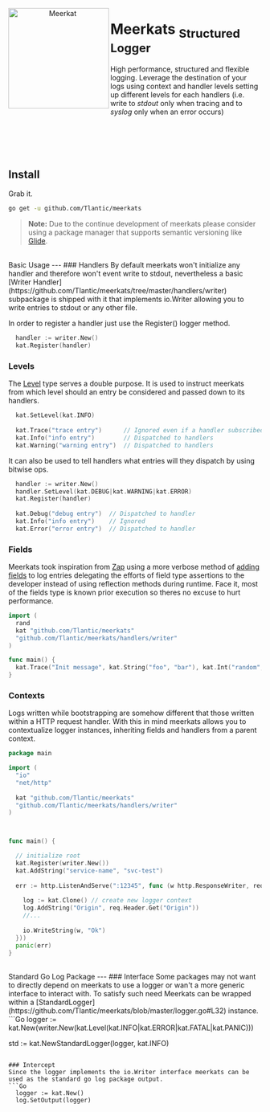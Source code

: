 <p align="center"><img src="http://icons.iconarchive.com/icons/shwz/disney/256/timon-icon.png" width="200px" alt="Meerkat"
         title="Meerkats Logger" align="left"/></p>

**Meerkats** <sub>Structured Logger</sub>
===
High performance, structured and flexible logging. Leverage the destination of your logs using context
and handler levels setting up different levels for each handlers (i.e. write to *stdout* only when tracing
and to *syslog* only when an error occurs)<br>

<br><br><br>
Install
---
Grab it.
```bash
go get -u github.com/Tlantic/meerkats
```

> **Note:**
> Due to the continue development of meerkats please consider using a package manager that supports semantic versioning like [Glide](https://github.com/Masterminds/glide).


<br>
Basic Usage
---
### Handlers
By default meerkats won't initialize any handler and therefore won't event write to stdout, nevertheless a basic [Writer Handler](https://github.com/Tlantic/meerkats/tree/master/handlers/writer) subpackage
is shipped with it that implements io.Writer allowing you to write entries to stdout or any other file.

In order to register a handler just use the Register() logger method.
```Go
  handler := writer.New()
  kat.Register(handler)
```

### Levels
The [Level](https://github.com/Tlantic/meerkats/blob/master/levels.go#L5) type serves a double purpose. It is used to instruct meerkats from which level should an entry be considered and passed down to its handlers.
```Go
  kat.SetLevel(kat.INFO)
  
  kat.Trace("trace entry")      // Ignored even if a handler subscribed to such level
  kat.Info("info entry")        // Dispatched to handlers
  kat.Warning("warning entry")  // Dispatched to handlers
```
It can also be used to tell handlers what entries will they dispatch by using bitwise ops.
```Go
  handler := writer.New()
  handler.SetLevel(kat.DEBUG|kat.WARNING|kat.ERROR)
  kat.Register(handler)
  
  kat.Debug("debug entry")  // Dispatched to handler
  kat.Info("info entry")    // Ignored
  kat.Error("error entry")  // Dispatched to handler
```

### Fields
Meerkats took inspiration from [Zap](https://github.com/uber-go/zap) using a more verbose method of [adding fields](https://github.com/Tlantic/meerkats/blob/master/field.go#L122) to log entries delegating the efforts of field type assertions to the developer
instead of using reflection methods during runtime. Face it, most of the fields type is known prior execution so theres no excuse to hurt performance.
```go
import (
  rand  
  kat "github.com/Tlantic/meerkats"
  "github.com/Tlantic/meerkats/handlers/writer"
)

func main() {
  kat.Trace("Init message", kat.String("foo", "bar"), kat.Int("random", rand.Int()) )
}
```

### Contexts
Logs written while bootstrapping are somehow different that those written within a HTTP request handler.
With this in mind meerkats allows you to contextualize logger instances, inheriting fields and handlers from a parent context.

```go
package main

import (
  "io"
  "net/http"
  
  kat "github.com/Tlantic/meerkats"
  "github.com/Tlantic/meerkats/handlers/writer"
)



func main() {

  // initialize root
  kat.Register(writer.New())
  kat.AddString("service-name", "svc-test")
  
  err := http.ListenAndServe(":12345", func (w http.ResponseWriter, req *http.Request) {
    
    log := kat.Clone() // create new logger context
    log.AddString("Origin", req.Header.Get("Origin"))
    //...
    
    io.WriteString(w, "Ok")
  }))
  panic(err)
}
```

<br>
Standard Go Log Package
---
### Interface
Some packages may not want to directly depend on meerkats to use a logger or wan't a more generic interface to interact with.
To satisfy such need Meerkats can be wrapped within a [StandardLogger](https://github.com/Tlantic/meerkats/blob/master/logger.go#L32) instance.
```Go
  logger := kat.New(writer.New(kat.Level(kat.INFO|kat.ERROR|kat.FATAL|kat.PANIC)))
  
  std := kat.NewStandardLogger(logger, kat.INFO)
```

### Intercept
Since the logger implements the io.Writer interface meerkats can be used as the standard go log package output.
```Go
  logger := kat.New()
  log.SetOutput(logger)
```


